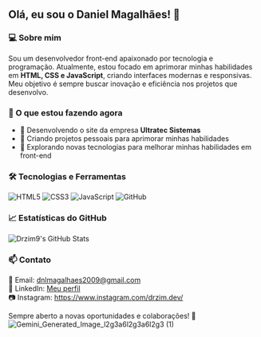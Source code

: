 ## Olá, eu sou o Daniel Magalhães! 👋

### 💻 Sobre mim
Sou um desenvolvedor front-end apaixonado por tecnologia e programação. Atualmente, estou focado em aprimorar minhas habilidades em **HTML, CSS e JavaScript**, criando interfaces modernas e responsivas. Meu objetivo é sempre buscar inovação e eficiência nos projetos que desenvolvo.

### 🚀 O que estou fazendo agora
- 📌 Desenvolvendo o site da empresa **Ultratec Sistemas**
- 📌 Criando projetos pessoais para aprimorar minhas habilidades
- 📌 Explorando novas tecnologias para melhorar minhas habilidades em front-end

### 🛠️ Tecnologias e Ferramentas
![HTML5](https://img.shields.io/badge/HTML5-E34F26?style=for-the-badge&logo=html5&logoColor=white)
![CSS3](https://img.shields.io/badge/CSS3-1572B6?style=for-the-badge&logo=css3&logoColor=white)
![JavaScript](https://img.shields.io/badge/JavaScript-F7DF1E?style=for-the-badge&logo=javascript&logoColor=black)
![GitHub](https://img.shields.io/badge/GitHub-181717?style=for-the-badge&logo=github&logoColor=white)

### 📈 Estatísticas do GitHub
![Drzim9's GitHub Stats](https://github-readme-stats.vercel.app/api?username=Drzim9&show_icons=true&theme=radical)

### 📫 Contato
📩 Email: dnlmagalhaes2009@gmail.com  
🔗 LinkedIn: [Meu perfil](https://www.linkedin.com/in/drzim-drzim-9131592a0/)  
📷 Instagram: https://www.instagram.com/drzim.dev/ 

Sempre aberto a novas oportunidades e colaborações! 🚀
![Gemini_Generated_Image_l2g3a6l2g3a6l2g3 (1)](https://github.com/user-attachments/assets/f0f82589-9cde-4c1e-927f-3b2aa6a58c96)
